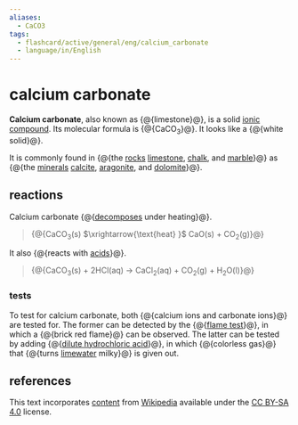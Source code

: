 ```yaml
---
aliases:
  - CaCO3
tags:
  - flashcard/active/general/eng/calcium_carbonate
  - language/in/English
---
```


# calcium carbonate

__Calcium carbonate__, also known as {@{limestone}@}, is a solid [ionic compound](ionic%20compound.md). Its molecular formula is {@{CaCO<sub>3</sub>}@}. It looks like a {@{white solid}@}. <!--SR:!2033-04-14,2987,339!2030-05-06,2034,317!2026-06-26,1116,298-->

It is commonly found in {@{the [rocks](rock%20(geology).md) [limestone](limestone.md), [chalk](chalk.md), and [marble](marble.md)}@} as {@{the [minerals](mineral.md) [calcite](calcite.md), [aragonite](aragonite.md), and [dolomite](dolomite%20(mineral).md)}@}. <!--SR:!2028-02-23,1222,300!2027-07-18,943,250-->

## reactions

Calcium carbonate {@{[decomposes](thermal%20decomposition.md) under heating}@}.
> {@{CaCO<sub>3</sub>(s) $\xrightarrow{\text{heat} }$ CaO(s) + CO<sub>2</sub>(g)}@} <!--SR:!2027-11-12,1407,270!2028-10-31,1764,310-->

It also {@{reacts with [acids](acid.md)}@}.
> {@{CaCO<sub>3</sub>(s) + 2HCl(aq) → CaCl<sub>2</sub>(aq) + CO<sub>2</sub>(g) + H<sub>2</sub>O(l)}@} <!--SR:!2030-08-09,2099,277!2027-09-16,1422,299-->

### tests

To test for calcium carbonate, both {@{calcium ions and carbonate ions}@} are tested for. The former can be detected by the {@{[flame test](flame%20test.md)}@}, in which a {@{brick red flame}@} can be observed. The latter can be tested by adding {@{[dilute hydrochloric acid](dilute%20hydrochloric%20acid)}@}, in which {@{colorless gas}@} that {@{turns [limewater](calcium%20hydroxide.md) milky}@} is given out. <!--SR:!2025-08-24,860,278!2025-08-01,842,278!2025-08-09,849,279!2025-09-05,551,230!2028-04-15,1293,250!2026-04-22,1065,299-->

## references

This text incorporates [content](https://en.wikipedia.org/wiki/calcium_carbonate) from [Wikipedia](Wikipedia.md) available under the [CC BY-SA 4.0](https://creativecommons.org/licenses/by-sa/4.0/) license.

